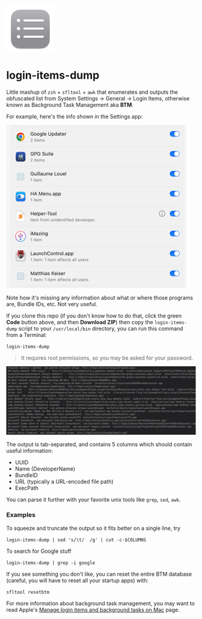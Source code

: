 <img src=icon.png width=128>

# login-items-dump

Little mashup of `zsh` + `sfltool` + `awk` that enumerates and outputs the obfuscated list from System Settings → General → Login Items, otherwise known as Background Task Management aka **BTM**.

For example, here's the info shown in the Settings app:

<img src=image1.png width=478>

Note how it's missing any information about what or where those programs are, Bundle IDs, etc. Not very useful.

If you clone this repo (if you don't know how to do that, click the green **Code** button above, and then **Download ZIP**) then copy the `login-items-dump` script to your `/usr/local/bin` directory, you can run this command from a Terminal:

```
login-items-dump
```

> It requires root permissions, so you may be asked for your password.

<img src=image2.png width=1163>

The output is tab-separated, and contains 5 columns which should contain useful information:

- UUID
- Name (DeveloperName)
- BundleID
- URL (typically a URL-encoded file path)
- ExecPath

You can parse it further with your favorite unix tools like `grep`, `sed`, `awk`.

### Examples

To squeeze and truncate the output so it fits better on a single line, try

```
login-items-dump | sed 's/\t/  /g' | cut -c-$COLUMNS
```

To search for Google stuff
```
login-items-dump | grep -i google
```

If you see something you don't like, you can reset the entire BTM database (careful, you will have to reset all your startup apps) with:
```
sfltool resetbtm
```

For more information about background task management, you may want to read Apple's [Manage login items and background tasks on Mac](https://support.apple.com/guide/deployment/manage-login-items-background-tasks-mac-depdca572563/web) page.
